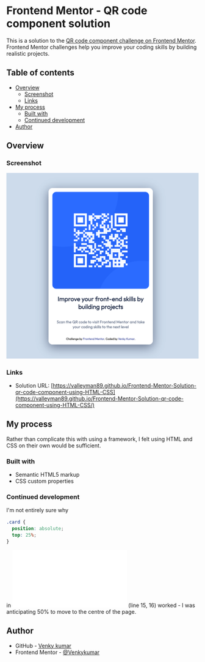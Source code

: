 # Frontend Mentor - QR code component solution

This is a solution to the [QR code component challenge on Frontend Mentor](https://www.frontendmentor.io/challenges/qr-code-component-iux_sIO_H). Frontend Mentor challenges help you improve your coding skills by building realistic projects.

## Table of contents

- [Overview](#overview)
  - [Screenshot](#screenshot)
  - [Links](#links)
- [My process](#my-process)
  - [Built with](#built-with)
  - [Continued development](#continued-development)
- [Author](#author)

## Overview

### Screenshot

![](./Screenshot.png)

### Links

- Solution URL: [https://valleyman89.github.io/Frontend-Mentor-Solution-qr-code-component-using-HTML-CSS](https://valleyman89.github.io/Frontend-Mentor-Solution-qr-code-component-using-HTML-CSS/)

## My process

Rather than complicate this with using a framework, I felt using HTML and CSS on their own would be sufficient.

### Built with

- Semantic HTML5 markup
- CSS custom properties

### Continued development

I'm not entirely sure why

```css
.card {
  position: absolute;
  top: 25%;
}
```

in ![](css/styles.css) (line 15, 16) worked - I was anticipating 50% to move to the centre of the page.

## Author

- GitHub - [Venky kumar](https://github.com/BoddepallyVenkatesh06)
- Frontend Mentor - [@Venkykumar](https://www.frontendmentor.io/profile/BoddepallyVenkatesh06)
